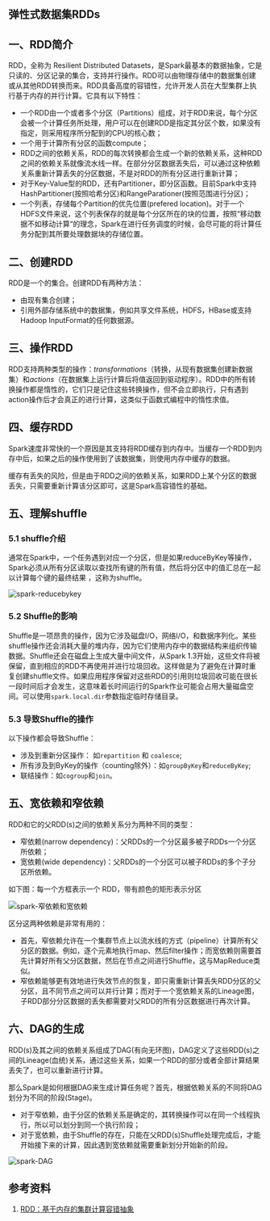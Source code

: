 

## 弹性式数据集RDDs

## 一、RDD简介

RDD，全称为 Resilient Distributed Datasets，是Spark最基本的数据抽象，它是只读的、分区记录的集合，支持并行操作。RDD可以由物理存储中的数据集创建或从其他RDD转换而来。RDD具备高度的容错性，允许开发人员在大型集群上执行基于内存的并行计算。它具有以下特性：

+ 一个RDD由一个或者多个分区（Partitions）组成，对于RDD来说，每个分区会被一个计算任务所处理，用户可以在创建RDD是指定其分区个数，如果没有指定，则采用程序所分配到的CPU的核心数；
+ 一个用于计算所有分区的函数compute；
+ RDD之间的依赖关系，RDD的每次转换都会生成一个新的依赖关系，这种RDD之间的依赖关系就像流水线一样。在部分分区数据丢失后，可以通过这种依赖关系重新计算丢失的分区数据，不是对RDD的所有分区进行重新计算；
+ 对于Key-Value型的RDD，还有Partitioner，即分区函数。目前Spark中支持HashPartitioner(按照哈希分区)和RangeParationer(按照范围进行分区)；
+ 一个列表，存储每个Partition的优先位置(prefered location)。对于一个HDFS文件来说，这个列表保存的就是每个分区所在的块的位置，按照“移动数据不如移动计算“的理念，Spark在进行任务调度的时候，会尽可能的将计算任务分配到其所要处理数据块的存储位置。

## 二、创建RDD

RDD是一个的集合。创建RDD有两种方法：

+ 由现有集合创建；
+ 引用外部存储系统中的数据集，例如共享文件系统，HDFS，HBase或支持Hadoop InputFormat的任何数据源。

## 三、操作RDD

RDD支持两种类型的操作：*transformations*（转换，从现有数据集创建新数据集）和*actions*（在数据集上运行计算后将值返回到驱动程序）。RDD中的所有转换操作都是惰性的，它们只是记住这些转换操作，但不会立即执行，只有遇到action操作后才会真正的进行计算，这类似于函数式编程中的惰性求值。



## 四、缓存RDD

Spark速度非常快的一个原因是其支持将RDD缓存到内存中。当缓存一个RDD到内存中后，如果之后的操作使用到了该数据集，则使用内存中缓存的数据。

缓存有丢失的风险，但是由于RDD之间的依赖关系，如果RDD上某个分区的数据丢失，只需要重新计算该分区即可，这是Spark高容错性的基础。





## 五、理解shuffle

### 5.1 shuffle介绍

通常在Spark中，一个任务遇到对应一个分区，但是如果reduceByKey等操作，Spark必须从所有分区读取以查找所有键的所有值，然后将分区中的值汇总在一起以计算每个键的最终结果 ，这称为shuffle。

![spark-reducebykey](D:\BigData-Notes\pictures\spark-reducebykey.png)





### 5.2 Shuffle的影响

Shuffle是一项昂贵的操作，因为它涉及磁盘I/O，网络I/O，和数据序列化。某些shuffle操作还会消耗大量的堆内存，因为它们使用内存中的数据结构来组织传输数据。Shuffle还会在磁盘上生成大量中间文件，从Spark 1.3开始，这些文件将被保留，直到相应的RDD不再使用并进行垃圾回收。这样做是为了避免在计算时重复创建shuffle文件。如果应用程序保留对这些RDD的引用则垃圾回收可能在很长一段时间后才会发生，这意味着长时间运行的Spark作业可能会占用大量磁盘空间。可以使用`spark.local.dir`参数指定临时存储目录。

### 5.3 导致Shuffle的操作

以下操作都会导致Shuffle：

+ 涉及到重新分区操作： 如`repartition` 和 `coalesce`;
+ 所有涉及到ByKey的操作（counting除外）：如`groupByKey`和`reduceByKey`;
+ 联结操作：如`cogroup`和`join`。



## 五、宽依赖和窄依赖

RDD和它的父RDD(s)之间的依赖关系分为两种不同的类型：

- 窄依赖(narrow dependency)：父RDDs的一个分区最多被子RDDs一个分区所依赖；
- 宽依赖(wide dependency)：父RDDs的一个分区可以被子RDDs的多个子分区所依赖。

如下图：每一个方框表示一个 RDD，带有颜色的矩形表示分区

![spark-窄依赖和宽依赖](D:\BigData-Notes\pictures\spark-窄依赖和宽依赖.png)



区分这两种依赖是非常有用的：

+ 首先，窄依赖允许在一个集群节点上以流水线的方式（pipeline）计算所有父分区的数据。例如，逐个元素地执行map、然后filter操作；而宽依赖则需要首先计算好所有父分区数据，然后在节点之间进行Shuffle，这与MapReduce类似。
+ 窄依赖能够更有效地进行失效节点的恢复，即只需重新计算丢失RDD分区的父分区，且不同节点之间可以并行计算；而对于一个宽依赖关系的Lineage图，子RDD部分分区数据的丢失都需要对父RDD的所有分区数据进行再次计算。



## 六、DAG的生成

RDD(s)及其之间的依赖关系组成了DAG(有向无环图)，DAG定义了这些RDD(s)之间的Lineage(血统)关系，通过这些关系，如果一个RDD的部分或者全部计算结果丢失了，也可以重新进行计算。

那么Spark是如何根据DAG来生成计算任务呢？首先，根据依赖关系的不同将DAG划分为不同的阶段(Stage)。

+ 对于窄依赖，由于分区的依赖关系是确定的，其转换操作可以在同一个线程执行，所以可以划分到同一个执行阶段；
+ 对于宽依赖，由于Shuffle的存在，只能在父RDD(s)Shuffle处理完成后，才能开始接下来的计算，因此遇到宽依赖就需要重新划分开始新的阶段。

![spark-DAG](D:\BigData-Notes\pictures\spark-DAG.png)





## 参考资料

1. [RDD：基于内存的集群计算容错抽象](http://shiyanjun.cn/archives/744.html)



